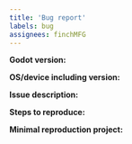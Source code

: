 ```yaml
---
title: 'Bug report'
labels: bug
assignees: finchMFG
---
```


<!-- Please search existing issues for potential duplicates before filing yours:
https://github.com/littleMouseGames/whiskers/issues?q=is%3Aissue
-->

**Godot version:**
<!-- Specify commit hash if non-official. -->


**OS/device including version:**
<!-- Specify GPU model and drivers if graphics-related. -->


**Issue description:**
<!-- What happened, and what was expected. -->


**Steps to reproduce:**


**Minimal reproduction project:**
<!-- Recommended as it greatly speeds up debugging. Drag and drop a zip archive to upload it. -->
